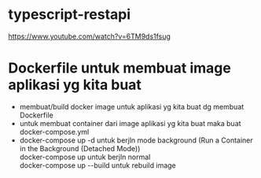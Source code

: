 # typescript-restapi
https://www.youtube.com/watch?v=6TM9ds1fsug<br>
<h1>Dockerfile untuk membuat image aplikasi yg kita buat</h1>
<ul>
    <li>membuat/build docker image untuk aplikasi yg kita buat dg membuat Dockerfile</li>
    <li>untuk membuat container dari image aplikasi yg kita buat maka buat docker-compose.yml</li>
    <li>docker-compose up -d untuk berjln mode background (Run a Container in the Background (Detached Mode))<br>
    docker-compose up untuk berjln normal <br>
    docker-compose up --build untuk rebuild image </li>
</ul>
